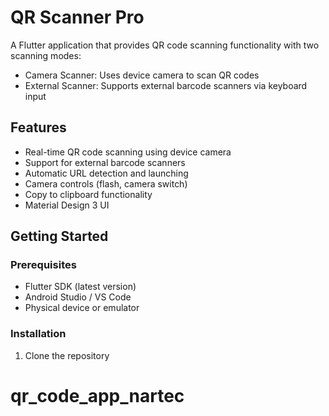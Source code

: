 # QR Scanner Pro

A Flutter application that provides QR code scanning functionality with two scanning modes:

- Camera Scanner: Uses device camera to scan QR codes
- External Scanner: Supports external barcode scanners via keyboard input

## Features

- Real-time QR code scanning using device camera
- Support for external barcode scanners
- Automatic URL detection and launching
- Camera controls (flash, camera switch)
- Copy to clipboard functionality
- Material Design 3 UI

## Getting Started

### Prerequisites

- Flutter SDK (latest version)
- Android Studio / VS Code
- Physical device or emulator

### Installation

1. Clone the repository
# qr_code_app_nartec

